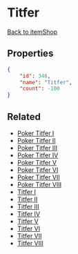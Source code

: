 # Titfer

<no description available>

[Back to itemShop](../item-shops.md)

## Properties

```json
{
    "id": 346,
    "name": "Titfer",
    "count": -100
}
```

## Related

- [Poker Titfer I](../items/9979-poker-titfer-i.md)
- [Poker Titfer II](../items/9980-poker-titfer-ii.md)
- [Poker Titfer III](../items/9981-poker-titfer-iii.md)
- [Poker Titfer IV](../items/9982-poker-titfer-iv.md)
- [Poker Titfer V](../items/9983-poker-titfer-v.md)
- [Poker Titfer VI](../items/9984-poker-titfer-vi.md)
- [Poker Titfer VII](../items/9985-poker-titfer-vii.md)
- [Poker Titfer VIII](../items/9986-poker-titfer-viii.md)
- [Titfer I](../items/9987-titfer-i.md)
- [Titfer II](../items/9988-titfer-ii.md)
- [Titfer III](../items/9989-titfer-iii.md)
- [Titfer IV](../items/9990-titfer-iv.md)
- [Titfer V](../items/9991-titfer-v.md)
- [Titfer VI](../items/9992-titfer-vi.md)
- [Titfer VII](../items/9993-titfer-vii.md)
- [Titfer VIII](../items/9994-titfer-viii.md)

